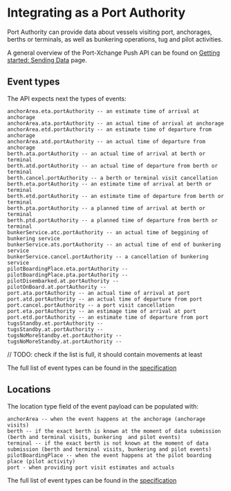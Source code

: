 # Integrating as a Port Authority

Port Authority can provide data about vessels visiting port, anchorages, berths or terminals, as well as bunkering operations, tug and pilot activities.

A general overview of the Port-Xchange Push API can be found on [Getting started: Sending Data](/sending-data/index.md) page.

## Event types

The API expects next the types of events:

```
anchorArea.eta.portAuthority -- an estimate time of arrival at anchorage
anchorArea.ata.portAuthority -- an actual time of arrival at anchorage
anchorArea.etd.portAuthority -- an estimate time of departure from anchorage
anchorArea.atd.portAuthority -- an actual time of departure from anchorage
berth.ata.portAuthority -- an actual time of arrival at berth or terminal
berth.atd.portAuthority -- an actual time of departure from berth or terminal
berth.cancel.portAuthority -- a berth or terminal visit cancellation
berth.eta.portAuthority -- an estimate time of arrival at berth or terminal
berth.etd.portAuthority -- an estimate time of departure from berth or terminal
berth.pta.portAuthority -- a planned time of arrival at berth or terminal
berth.ptd.portAuthority -- a planned time of departure from berth or terminal
bunkerService.atc.portAuthority -- an actual time of beggining of bunkering service
bunkerService.ats.portAuthority -- an actual time of end of bunkering service
bunkerService.cancel.portAuthority -- a cancellation of bunkering service
pilotBoardingPlace.eta.portAuthority --
pilotBoardingPlace.pta.portAuthority --
pilotDisembarked.at.portAuthority --
pilotOnBoard.at.portAuthority --
port.ata.portAuthority -- an actual time of arrival at port
port.atd.portAuthority -- an actual time of departure from port
port.cancel.portAuthority -- a port visit cancellation
port.eta.portAuthority -- an estimage time of arrival at port
port.etd.portAuthority -- an estimate time of departure from port
tugsStandby.et.portAuthority --
tugsStandby.at.portAuthority --
tugsNoMoreStandby.et.portAuthority -- 
tugsNoMoreStandby.at.portAuthority --
```
// TODO: check if the list is full, it should contain movements at least

The full list of event types can be found in the [specification](https://github.com/PortCallOptimisation/port-call-event-format/blob/master/Event_spec.ts#L215-L340)

## Locations

The location type field of the event payload can be populated with:

```
anchorArea -- when the event happens at the anchorage (anchorage visits)
berth -- if the exact berth is known at the moment of data submission (berth and terminal visits, bunkering  and pilot events)
terminal -- if the exact berth is not known at the moment of data submission (berth and terminal visits, bunkering and pilot events)
pilotBoardingPlace -- when the event happens at the pilot boarding place (pilot activity)
port - when providing port visit estimates and actuals
```

The full list of event types can be found in the [specification](https://github.com/PortCallOptimisation/port-call-event-format/blob/master/Event_spec.ts#L343-L352)